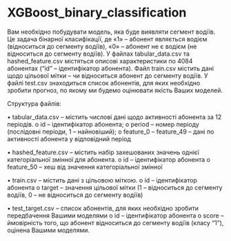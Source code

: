 # XGBoost_binary_classification
Вам необхідно побудувати модель, яка буде виявляти сегмент водіїв. Це задача бінарної класифікації, де «1» – абонент являється водієм (відноситься до сегменту водіїв), «0» – абонент не є водієм (не відноситься до сегменту водіїв). 
У файлах tabular_data.csv та hashed_feature.csv містяться описові характеристики по 4084 абонентах (“id” – ідентифікатор абонента). Файл train.csv містить дані щодо цільової мітки – чи відноситься абонент до сегменту водіїв. У файлі test.csv знаходиться список абонентів, для яких необхідно зробити прогноз, по якому ми будемо оцінювати якість Ваших моделей.

Структура файлів:

•	tabular_data.csv – містить числові дані щодо активності абонента за 12 періодів. 
o	id – ідентифікатор абонента;
o	period – номер періоду (послідовні періоди, 1 – найновіший);
o	feature_0 – feature_49 – дані по активності абонента у відповідний період

•	hashed_feature.csv – містить набір захешованих значень однієї категоріальної змінної для абонента. 
o	id – ідентифікатор абонента 
o	feature_50 – хеш від значення категоріальної змінної 

•	train.csv – містить дані з цільовою міткою.
o	id – ідентифікатор абонента 
o	target – значення цільової мітки (1 – відноситься до сегменту водіїв, 0 – не відноситься до сегменту водіїв)

•	test_target.csv – список абонентів, для яких необхідно зробити передбачення Вашими моделями
o	id – ідентифікатор абонента 
o	score – ймовірність  того, що абонент відноситься до сегменту водіїв (класу “1”), оцінена Вашими моделями. 
